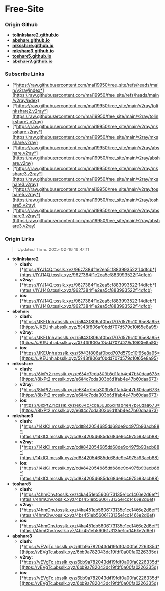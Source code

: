 # Free-Site

### Origin Github

- [**tolinkshare2.github.io**](https://github.com/tolinkshare2/tolinkshare2.github.io)
- [**abshare.github.io**](https://github.com/abshare/abshare.github.io)
- [**mksshare.github.io**](https://github.com/mksshare/mksshare.github.io)
- [**mkshare3.github.io**](https://github.com/mkshare3/mkshare3.github.io)
- [**toshare5.github.io**](https://github.com/toshare5/toshare5.github.io)
- [**abshare3.github.io**](https://github.com/abshare3/abshare3.github.io)

### Subscribe Links

- [*https://raw.githubusercontent.com/mai19950/free_site/refs/heads/main/v2ray/index*](https://raw.githubusercontent.com/mai19950/free_site/refs/heads/main/v2ray/index)
- [*https://raw.githubusercontent.com/mai19950/free_site/main/v2ray/tolinkshare2.v2ray*](https://raw.githubusercontent.com/mai19950/free_site/main/v2ray/tolinkshare2.v2ray)
- [*https://raw.githubusercontent.com/mai19950/free_site/main/v2ray/mksshare.v2ray*](https://raw.githubusercontent.com/mai19950/free_site/main/v2ray/mksshare.v2ray)
- [*https://raw.githubusercontent.com/mai19950/free_site/main/v2ray/abshare.v2ray*](https://raw.githubusercontent.com/mai19950/free_site/main/v2ray/abshare.v2ray)
- [*https://raw.githubusercontent.com/mai19950/free_site/main/v2ray/mkshare3.v2ray*](https://raw.githubusercontent.com/mai19950/free_site/main/v2ray/mkshare3.v2ray)
- [*https://raw.githubusercontent.com/mai19950/free_site/main/v2ray/toshare5.v2ray*](https://raw.githubusercontent.com/mai19950/free_site/main/v2ray/toshare5.v2ray)
- [*https://raw.githubusercontent.com/mai19950/free_site/main/v2ray/abshare3.v2ray*](https://raw.githubusercontent.com/mai19950/free_site/main/v2ray/abshare3.v2ray)

### Origin Links

> Updated Time: 2025-02-18 18:47:11

- **tolinkshare2**
  - **clash**: [*https://lYJ14Q.tosslk.xyz/9627384f1e2ea5cf883993522f14dfcb*](https://lYJ14Q.tosslk.xyz/9627384f1e2ea5cf883993522f14dfcb)
  - **v2ray**: [*https://lYJ14Q.tosslk.xyz/9627384f1e2ea5cf883993522f14dfcb*](https://lYJ14Q.tosslk.xyz/9627384f1e2ea5cf883993522f14dfcb)
  - **ios**: [*https://lYJ14Q.tosslk.xyz/9627384f1e2ea5cf883993522f14dfcb*](https://lYJ14Q.tosslk.xyz/9627384f1e2ea5cf883993522f14dfcb)
- **abshare**
  - **clash**: [*https://JKEUnh.absslk.xyz/5943f806af0bdd707d579c10f65e8a95*](https://JKEUnh.absslk.xyz/5943f806af0bdd707d579c10f65e8a95)
  - **v2ray**: [*https://JKEUnh.absslk.xyz/5943f806af0bdd707d579c10f65e8a95*](https://JKEUnh.absslk.xyz/5943f806af0bdd707d579c10f65e8a95)
  - **ios**: [*https://JKEUnh.absslk.xyz/5943f806af0bdd707d579c10f65e8a95*](https://JKEUnh.absslk.xyz/5943f806af0bdd707d579c10f65e8a95)
- **mksshare**
  - **clash**: [*https://8lxPt2.mcsslk.xyz/e684c7cda303b6d1fab4e47b60daa673*](https://8lxPt2.mcsslk.xyz/e684c7cda303b6d1fab4e47b60daa673)
  - **v2ray**: [*https://8lxPt2.mcsslk.xyz/e684c7cda303b6d1fab4e47b60daa673*](https://8lxPt2.mcsslk.xyz/e684c7cda303b6d1fab4e47b60daa673)
  - **ios**: [*https://8lxPt2.mcsslk.xyz/e684c7cda303b6d1fab4e47b60daa673*](https://8lxPt2.mcsslk.xyz/e684c7cda303b6d1fab4e47b60daa673)
- **mkshare3**
  - **clash**: [*https://14klCI.mcsslk.xyz/cd8842054685dd68de9c4975b93acb88*](https://14klCI.mcsslk.xyz/cd8842054685dd68de9c4975b93acb88)
  - **v2ray**: [*https://14klCI.mcsslk.xyz/cd8842054685dd68de9c4975b93acb88*](https://14klCI.mcsslk.xyz/cd8842054685dd68de9c4975b93acb88)
  - **ios**: [*https://14klCI.mcsslk.xyz/cd8842054685dd68de9c4975b93acb88*](https://14klCI.mcsslk.xyz/cd8842054685dd68de9c4975b93acb88)
- **toshare5**
  - **clash**: [*https://4hmChv.tosslk.xyz/4ba451eb5606173135e1cc1466e2d6ef*](https://4hmChv.tosslk.xyz/4ba451eb5606173135e1cc1466e2d6ef)
  - **v2ray**: [*https://4hmChv.tosslk.xyz/4ba451eb5606173135e1cc1466e2d6ef*](https://4hmChv.tosslk.xyz/4ba451eb5606173135e1cc1466e2d6ef)
  - **ios**: [*https://4hmChv.tosslk.xyz/4ba451eb5606173135e1cc1466e2d6ef*](https://4hmChv.tosslk.xyz/4ba451eb5606173135e1cc1466e2d6ef)
- **abshare3**
  - **clash**: [*https://vEVgTc.absslk.xyz/6bb9a782043dd19fdf0a00fa0226335d*](https://vEVgTc.absslk.xyz/6bb9a782043dd19fdf0a00fa0226335d)
  - **v2ray**: [*https://vEVgTc.absslk.xyz/6bb9a782043dd19fdf0a00fa0226335d*](https://vEVgTc.absslk.xyz/6bb9a782043dd19fdf0a00fa0226335d)
  - **ios**: [*https://vEVgTc.absslk.xyz/6bb9a782043dd19fdf0a00fa0226335d*](https://vEVgTc.absslk.xyz/6bb9a782043dd19fdf0a00fa0226335d)
